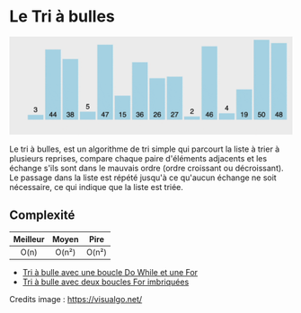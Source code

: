 # Le Tri à bulles

![Bubble Sort](bubble-sort.gif)

Le tri à bulles, est un algorithme de tri simple qui parcourt la liste à trier à plusieurs reprises, compare chaque paire d'éléments adjacents et les échange s'ils sont dans le mauvais ordre (ordre croissant ou décroissant). Le passage dans la liste est répété jusqu'à ce qu'aucun échange ne soit nécessaire, ce qui indique que la liste est triée.

## Complexité

| Meilleur        | Moyen           | Pire  |
| :-------------: |:-------------:| :-------------:|
| O(n)      | O(n²) | O(n²) |

* [Tri à bulle avec une boucle Do While et une For](bubble-sort-do-while.js)
* [Tri à bulle avec deux boucles For imbriquées](bubble-sort-for.js)



Credits image : https://visualgo.net/
